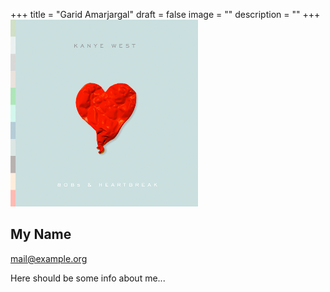 +++
title = "Garid Amarjargal"
draft = false
image = ""
description = ""
+++
![](kanye8.png)

## My Name

mail@example.org

Here should be some info about me...